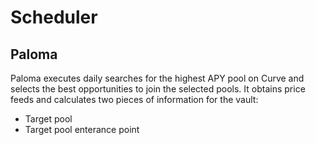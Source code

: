 # Scheduler

## Paloma

Paloma executes daily searches for the highest APY pool on Curve and selects the best opportunities to
join the selected pools. It obtains price feeds and calculates two pieces of information for the
vault:

- Target pool
- Target pool enterance point
